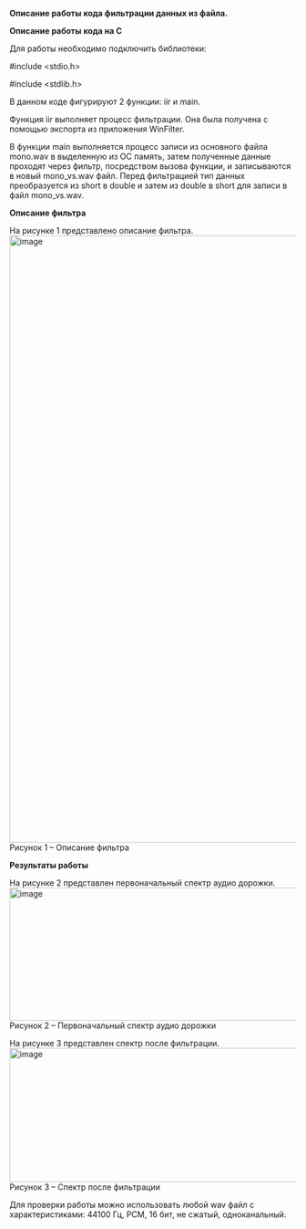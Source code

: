**Описание работы кода фильтрации данных из файла.**

**Описание работы кода на C**

Для работы необходимо подключить библиотеки:

#include <stdio.h>

#include <stdlib.h>

В данном коде фигурируют 2 функции: iir и main.

Функция iir выполняет процесс фильтрации. Она была получена с помощью экспорта из приложения WinFilter.

В функции main выполняется процесс записи из основного файла mono.wav в выделенную из ОС память, затем полученные данные проходят через фильтр, посредством вызова функции, и записываются в новый mono\_vs.wav файл. Перед фильтрацией тип данных преобразуется из short в double и затем из double в short для записи в файл mono\_vs.wav.

**Описание фильтра**

На рисунке 1 представлено описание фильтра.
<img width="1877" height="1064" alt="image" src="https://github.com/user-attachments/assets/3fe2e883-2eb1-497e-a8d5-b8a63366be63" />
Рисунок 1 – Описание фильтра

**Результаты работы**

На рисунке 2 представлен первоначальный спектр аудио дорожки.
<img width="1918" height="233" alt="image" src="https://github.com/user-attachments/assets/546dfd27-51a7-4533-88cb-fe07f95fd2ab" />
Рисунок 2 – Первоначальный спектр аудио дорожки

На рисунке 3 представлен спектр после фильтрации.
<img width="1919" height="235" alt="image" src="https://github.com/user-attachments/assets/9ee5ea1e-f9d0-4f88-9602-8a98ea360fb7" />
Рисунок 3 – Спектр после фильтрации

Для проверки работы можно использовать любой wav файл с характеристиками: 44100 Гц, PCM, 16 бит, не сжатый, одноканальный.
